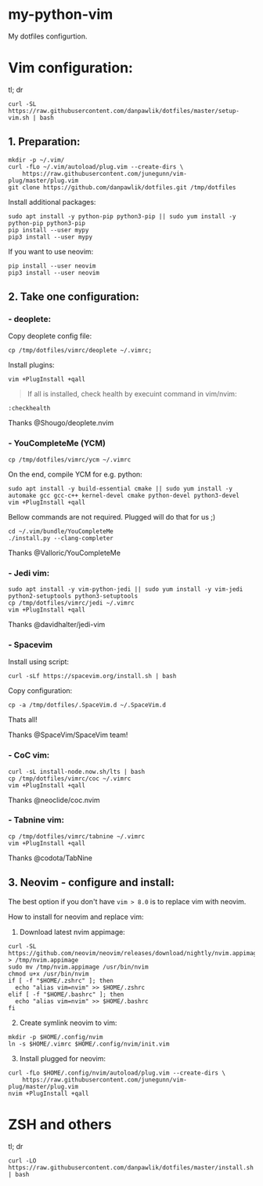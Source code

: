 # my-python-vim
My dotfiles configurtion.

# Vim configuration:

tl; dr
```
curl -SL https://raw.githubusercontent.com/danpawlik/dotfiles/master/setup-vim.sh | bash
```

## 1. Preparation:
```
mkdir -p ~/.vim/
curl -fLo ~/.vim/autoload/plug.vim --create-dirs \
    https://raw.githubusercontent.com/junegunn/vim-plug/master/plug.vim
git clone https://github.com/danpawlik/dotfiles.git /tmp/dotfiles
```

Install additional packages:
```
sudo apt install -y python-pip python3-pip || sudo yum install -y python-pip python3-pip
pip install --user mypy
pip3 install --user mypy
```

If you want to use neovim:
```
pip install --user neovim
pip3 install --user neovim
```

## 2. Take one configuration:

### - deoplete:

Copy deoplete config file:
```
cp /tmp/dotfiles/vimrc/deoplete ~/.vimrc;
```
Install plugins:
```
vim +PlugInstall +qall
```

> If all is installed, check health by execuint command in vim/nvim:
```
:checkhealth
```
Thanks @Shougo/deoplete.nvim

### - YouCompleteMe (YCM)

```
cp /tmp/dotfiles/vimrc/ycm ~/.vimrc
```

On the end, compile YCM for e.g. python:
```
sudo apt install -y build-essential cmake || sudo yum install -y automake gcc gcc-c++ kernel-devel cmake python-devel python3-devel
vim +PlugInstall +qall
```
Bellow commands are not required. Plugged will do that for us ;)
```
cd ~/.vim/bundle/YouCompleteMe
./install.py --clang-completer
```
Thanks @Valloric/YouCompleteMe


### - Jedi vim:
```
sudo apt install -y vim-python-jedi || sudo yum install -y vim-jedi python2-setuptools python3-setuptools
cp /tmp/dotfiles/vimrc/jedi ~/.vimrc
vim +PlugInstall +qall
```
Thanks @davidhalter/jedi-vim


### - Spacevim

Install using script:
```
curl -sLf https://spacevim.org/install.sh | bash
```

Copy configuration:
```
cp -a /tmp/dotfiles/.SpaceVim.d ~/.SpaceVim.d
```

Thats all!

Thanks @SpaceVim/SpaceVim team!

### - CoC vim:
```
curl -sL install-node.now.sh/lts | bash
cp /tmp/dotfiles/vimrc/coc ~/.vimrc
vim +PlugInstall +qall
```
Thanks @neoclide/coc.nvim

### - Tabnine vim:
```
cp /tmp/dotfiles/vimrc/tabnine ~/.vimrc
vim +PlugInstall +qall
```
Thanks @codota/TabNine


## 3. Neovim - configure and install:
The best option if you don't have `vim > 8.0` is to
replace vim with neovim.

How to install for neovim and replace vim:

1. Download latest nvim appimage:
```
curl -SL https://github.com/neovim/neovim/releases/download/nightly/nvim.appimage > /tmp/nvim.appimage
sudo mv /tmp/nvim.appimage /usr/bin/nvim
chmod u+x /usr/bin/nvim
if [ -f "$HOME/.zshrc" ]; then
  echo "alias vim=nvim" >> $HOME/.zshrc
elif [ -f "$HOME/.bashrc" ]; then
  echo "alias vim=nvim" >> $HOME/.bashrc
fi
```

2. Create symlink neovim to vim:
```
mkdir -p $HOME/.config/nvim
ln -s $HOME/.vimrc $HOME/.config/nvim/init.vim
```

3. Install plugged for neovim:
```
curl -fLo $HOME/.config/nvim/autoload/plug.vim --create-dirs \
    https://raw.githubusercontent.com/junegunn/vim-plug/master/plug.vim
nvim +PlugInstall +qall
```

# ZSH and others

tl; dr
```
curl -LO https://raw.githubusercontent.com/danpawlik/dotfiles/master/install.sh | bash
```
